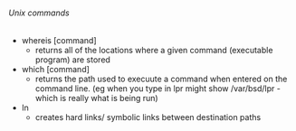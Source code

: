 ###### Unix commands
- whereis [command]
    + returns all of the locations where a given command (executable program) are stored
- which [command]
    + returns the path used to execuute a command when entered on the command line. (eg when you type in lpr might show /var/bsd/lpr - which is really what is being run)
- ln
    + creates hard links/ symbolic links between destination paths